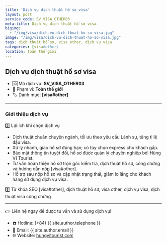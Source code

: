 ```yaml
---
title: 'Dịch vụ dịch thuật hồ sơ visa'
layout: post
service_code: SV_VISA_OTHER03
meta-title: Dịch vụ dịch thuật hồ sơ visa
bigimg:
  - "/img/visa/dich-vu-dich-thuat-ho-so-visa.jpg"
image: "/img/visa/dich-vu-dich-thuat-ho-so-visa.jpg"
tags: dịch thuật hồ sơ, visa other, dịch vụ visa
categories: [visa#other]
location: Toàn thế giới
---
```


## Dịch vụ dịch thuật hồ sơ visa

- 🆔 Mã dịch vụ: **SV_VISA_OTHER03**
- 📍 Phạm vi: **Toàn thế giới**
- 🏷️ Danh mục: **[visa#other]**

---

### Giới thiệu dịch vụ

2️⃣ Lợi ích khi chọn dịch vụ
- Dịch thuật chuẩn chuyên ngành, tối ưu theo yêu cầu Lãnh sự, tăng tỉ lệ đậu visa.  
- Xử lý nhanh, giao hồ sơ đúng hạn; có tùy chọn express cho khách gấp.  
- Bảo mật thông tin tuyệt đối, hồ sơ được quản lý chuyên nghiệp bởi Hùng Vĩ Tourist.  
- Tư vấn hoàn thiện hồ sơ trọn gói: kiểm tra, dịch thuật hồ sơ, công chứng và hướng dẫn nộp [visa#other].  
- Hỗ trợ sau nộp hồ sơ và cập nhật trạng thái, giảm lo lắng cho khách hàng sử dụng dịch vụ visa.

3️⃣ Từ khóa SEO
[visa#other], dịch thuật hồ sơ, visa other, dịch vụ visa, dịch thuật visa công chứng

---

👉 Liên hệ ngay để được tư vấn và sử dụng dịch vụ!

- ☎️ Hotline: (+84) {{ site.author.telephone }}
- 📧 Email: {{ site.author.email }}
- 🌐 Website: [hungvitourist.com](https://hungvitourist.com)

